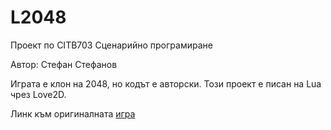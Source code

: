 
# L2048

Проект по CITB703 Сценарийно програмиране

Автор: Стефан Стефанов


Играта е клон на 2048, но кодът е авторски. Този проект е писан на Lua чрез Love2D.

Линк към оригиналната [игра](https://github.com/gabrielecirulli/2048)
